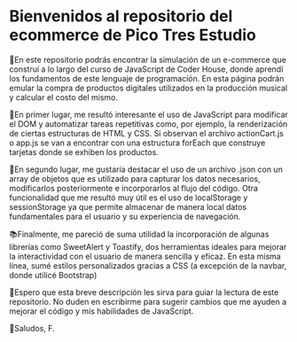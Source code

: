 <h1>Bienvenidos al repositorio del ecommerce de Pico Tres Estudio</h1>
<p>📄En este repositorio podrás encontrar la simulación de un e-commerce que construí a lo largo del curso de JavaScript de Coder House, donde aprendí los fundamentos de este lenguaje de programación. En esta página podrán emular la compra de productos digitales utilizados en la producción musical y calcular el costo del mismo.</p>
<p>📌En primer lugar, me resultó interesante el uso de JavaScript para modificar el DOM y automatizar tareas repetitivas como, por ejemplo, la renderización de ciertas estructuras de HTML y CSS. Si observan el archivo actionCart.js o app.js se van a encontrar con una estructura forEach que construye tarjetas donde se exhiben los productos.</p>
<p>🔖En segundo lugar, me gustaría destacar el uso de un archivo .json con un array de objetos que es utilizado para capturar los datos necesarios, modificarlos posteriormente e incorporarlos al flujo del código. Otra funcionalidad que me resultó muy útil es el uso de localStorage y sessionStorage ya que permite almacenar de manera local datos fundamentales para el usuario y su experiencia de navegación.</p>
<p>📚Finalmente, me pareció de suma utilidad la incorporación de algunas librerías como SweetAlert y Toastify, dos herramientas ideales para mejorar la interactividad con el usuario de manera sencilla y eficaz. En esta misma línea, sumé  estilos personalizados gracias a CSS (a excepción de la navbar, donde utilicé Bootstrap)</p>
<p>🔎Espero que esta breve descripción les sirva para guiar la lectura de este repositorio. No duden en escribirme para sugerir cambios que me ayuden a mejorar el código y mis habilidades de JavaScript.</p>
<p>🤖Saludos, F.</p>
